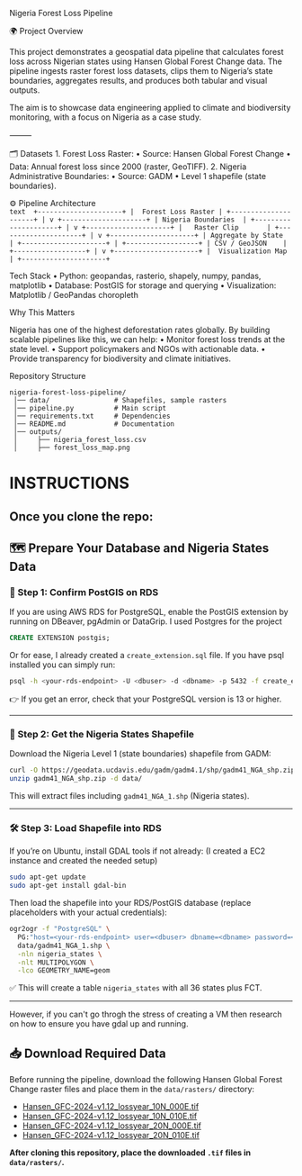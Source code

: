 Nigeria Forest Loss Pipeline
 
 🌍 Project Overview
 
 This project demonstrates a geospatial data pipeline that calculates forest loss across Nigerian states using Hansen Global Forest Change data. The pipeline ingests raster forest loss datasets, clips them to Nigeria’s state boundaries, aggregates results, and produces both tabular and visual outputs.
 
 The aim is to showcase data engineering applied to climate and biodiversity monitoring, with a focus on Nigeria as a case study.
 
 ⸻
 
 🗂️ Datasets
 	1.	Forest Loss Raster:
 	•	Source: Hansen Global Forest Change
 	•	Data: Annual forest loss since 2000 (raster, GeoTIFF).
 	2.	Nigeria Administrative Boundaries:
 	•	Source: GADM
 	•	Level 1 shapefile (state boundaries).
 
⚙️ Pipeline Architecture        
        ``` text 
         +---------------------+
         |  Forest Loss Raster |
         +---------------------+
                   |
                   v
         +---------------------+
         | Nigeria Boundaries  |
         +---------------------+
                   |
                   v
         +---------------------+
         |   Raster Clip       |
         +---------------------+
                   |
                   v
         +---------------------+
         | Aggregate by State  |
         +---------------------+
                   |
           +------------------+
           | CSV / GeoJSON    |
           +------------------+
                   |
                   v
         +---------------------+
         |  Visualization Map  |
         +---------------------+
        ```

Tech Stack
 	•	Python: geopandas, rasterio, shapely, numpy, pandas, matplotlib
 	•	Database: PostGIS for storage and querying
 	•	Visualization: Matplotlib / GeoPandas choropleth

Why This Matters
 
 Nigeria has one of the highest deforestation rates globally. By building scalable pipelines like this, we can help:
 	•	Monitor forest loss trends at the state level.
 	•	Support policymakers and NGOs with actionable data.
 	•	Provide transparency for biodiversity and climate initiatives.

Repository Structure
```text
nigeria-forest-loss-pipeline/
 │── data/                # Shapefiles, sample rasters
 │── pipeline.py          # Main script
 │── requirements.txt     # Dependencies
 │── README.md            # Documentation
 │── outputs/
 │     ├── nigeria_forest_loss.csv
 │     ├── forest_loss_map.png
```
# INSTRUCTIONS
## Once you clone the repo:
## 🗺️ Prepare Your Database and Nigeria States Data

### 🔑 Step 1: Confirm PostGIS on RDS

If you are using AWS RDS for PostgreSQL, enable the PostGIS extension by running on DBeaver, pgAdmin or DataGrip. I used Postgres for the project

```sql
CREATE EXTENSION postgis;
```
Or for ease, I already created a `create_extension.sql` file. If you have psql installed you can simply run:

```sh
psql -h <your-rds-endpoint> -U <dbuser> -d <dbname> -p 5432 -f create_extension.sql
```

👉 If you get an error, check that your PostgreSQL version is 13 or higher.

---

### 📂 Step 2: Get the Nigeria States Shapefile
Download the Nigeria Level 1 (state boundaries) shapefile from GADM:

```sh
curl -O https://geodata.ucdavis.edu/gadm/gadm4.1/shp/gadm41_NGA_shp.zip
unzip gadm41_NGA_shp.zip -d data/
```

This will extract files including `gadm41_NGA_1.shp` (Nigeria states).

---

### 🛠️ Step 3: Load Shapefile into RDS

If you’re on Ubuntu, install GDAL tools if not already: (I created a EC2 instance and created the needed setup)

```sh
sudo apt-get update
sudo apt-get install gdal-bin
```

Then load the shapefile into your RDS/PostGIS database (replace placeholders with your actual credentials):

```sh
ogr2ogr -f "PostgreSQL" \
  PG:"host=<your-rds-endpoint> user=<dbuser> dbname=<dbname> password=<dbpass> port=5432" \
  data/gadm41_NGA_1.shp \
  -nln nigeria_states \
  -nlt MULTIPOLYGON \
  -lco GEOMETRY_NAME=geom
```

✅ This will create a table `nigeria_states` with all 36 states plus FCT.

---
However, if you can't go throgh the stress of creating a VM then research on how to ensure you have gdal up and running.

## 📥 Download Required Data

Before running the pipeline, download the following Hansen Global Forest Change raster files and place them in the `data/rasters/` directory:

- [Hansen_GFC-2024-v1.12_lossyear_10N_000E.tif](https://storage.googleapis.com/earthenginepartners-hansen/GFC-2024-v1.12/Hansen_GFC-2024-v1.12_lossyear_10N_000E.tif)
- [Hansen_GFC-2024-v1.12_lossyear_10N_010E.tif](https://storage.googleapis.com/earthenginepartners-hansen/GFC-2024-v1.12/Hansen_GFC-2024-v1.12_lossyear_10N_010E.tif)
- [Hansen_GFC-2024-v1.12_lossyear_20N_000E.tif](https://storage.googleapis.com/earthenginepartners-hansen/GFC-2024-v1.12/Hansen_GFC-2024-v1.12_lossyear_20N_000E.tif)
- [Hansen_GFC-2024-v1.12_lossyear_20N_010E.tif](https://storage.googleapis.com/earthenginepartners-hansen/GFC-2024-v1.12/Hansen_GFC-2024-v1.12_lossyear_20N_010E.tif)

**After cloning this repository, place the downloaded `.tif` files in `data/rasters/`.**